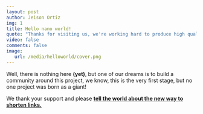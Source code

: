 ```yaml
---
layout: post
author: Jeison Ortiz
img: 1
title: Hello nano world!
quote: "Thanks for visiting us, we're working hard to produce high quality content for you."
video: false
comments: false
image:
   url: /media/helloworld/cover.png
---
```

Well, there is nothing here **(yet)**, but one of our dreams is to build a community around this project, we know, this is the very first stage, but no one project was born as a giant!

We thank your support and please [**tell the world about the new way to shorten links.**](https://nano.do) 
